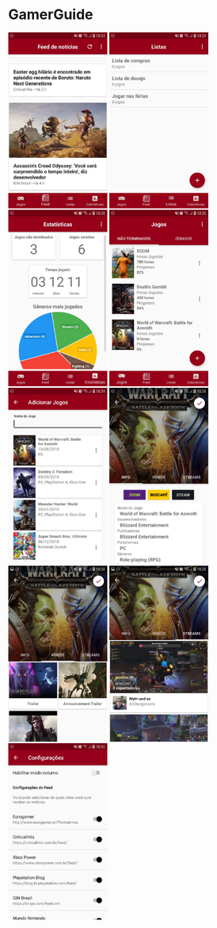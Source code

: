 # GamerGuide

<p>
  <img width="200px" src="https://github.com/froesmatheus/gamer-guide/blob/master/images/screenshot%201.jpg">
  <img width="200px" src="https://github.com/froesmatheus/gamer-guide/blob/master/images/screenshot%202.jpg">
  <img width="200px" src="https://github.com/froesmatheus/gamer-guide/blob/master/images/screenshot%203.jpg">
  <img width="200px" src="https://github.com/froesmatheus/gamer-guide/blob/master/images/screenshot%204.jpg">
  <img width="200px" src="https://github.com/froesmatheus/gamer-guide/blob/master/images/screenshot%205.jpg">
  <img width="200px" src="https://github.com/froesmatheus/gamer-guide/blob/master/images/screenshot%206.jpg">
  <img width="200px" src="https://github.com/froesmatheus/gamer-guide/blob/master/images/screenshot%207.jpg">
  <img width="200px" src="https://github.com/froesmatheus/gamer-guide/blob/master/images/screenshot%208.jpg">
  <img width="200px" src="https://github.com/froesmatheus/gamer-guide/blob/master/images/screenshot%209.jpg">
</p>
